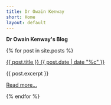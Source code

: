 ```yaml
---
title: Dr Owain Kenway
short: Home
layout: default
---
```


**Dr Owain Kenway's Blog**

<div>

  {% for post in site.posts %}

  <article>

  <a href="{{ post.url }}">{{ post.title }} {{ post.date | date "%c" }}</a>

  {{ post.excerpt }}

  <a href="{{ post.url }}">Read more...</a>
  
  </article>

  {% endfor %}

</div>
